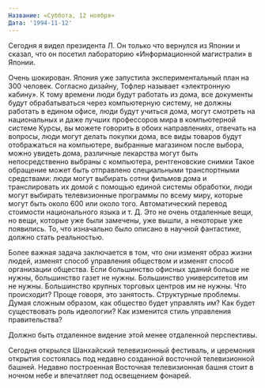 ```yaml
---
Название: «Суббота, 12 ноября»
Дата: '1994-11-12'
---
```


Сегодня я видел президента Л. Он только что вернулся из Японии и сказал, что он посетил лабораторию «Информационной магистрали» в Японии.

Очень шокирован. Япония уже запустила экспериментальный план на 300 человек. Согласно дизайну, Тофлер называет «электронную кабину». К тому времени люди будут работать из дома, все документы будут обрабатываться через компьютерную систему, не должны работать в едином офисе, люди будут учиться дома, могут смотреть на национальных и даже лучших профессоров мира в компьютерной системе Курсы, вы можете говорить в обоих направлениях, отвечать на вопросы, люди могут делать покупки дома, все виды товаров будут отображаться на компьютере, выбранные магазином после выбора, можно увидеть дома, различные лекарства могут быть непосредственно выбраны с компьютера, рентгеновские снимки Такое обращение может быть отправлено специальными транспортными средствами: люди могут выбирать сотни фильмов дома и транслировать их домой с помощью единой системы обработки, люди могут выбирать телевизионные программы по всему миру, которые могут быть около 600 или около того. Автоматический перевод стоимости национального языка и т. Д. Это не очень отдаленные вещи, но вещи, которые уже были замечены, уже вышли, а некоторые уже появились. То, что изначально было описано в научной фантастике, должно стать реальностью.

Более важная задача заключается в том, что они изменят образ жизни людей, изменят способ управления обществом и изменят способ организации общества. Если большинство офисных зданий больше не нужны, большинство газет не нужны. Большинство университетов им не нужны. Большинство крупных торговых центров им не нужны. Что происходит? Проще говоря, это занятость. Структурные проблемы. Думая сложным образом, как общество будет управлять им? Как будет существовать роль идеологии? Как изменится стиль управления правительства?

Должно быть отдаленное видение этой менее отдаленной перспективы.

Сегодня открылся Шанхайский телевизионный фестиваль, и церемония открытия состоялась под недавно созданной восточной телевизионной башней. Недавно построенная Восточная телевизионная башня стоит в ночном небе и впечатляет под освещением фонарей.

